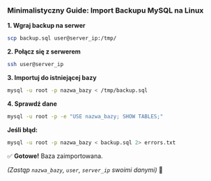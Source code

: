 ### **Minimalistyczny Guide: Import Backupu MySQL na Linux**  

**1. Wgraj backup na serwer**  
```bash  
scp backup.sql user@server_ip:/tmp/  
```  

**2. Połącz się z serwerem**  
```bash  
ssh user@server_ip  
```  

**3. Importuj do istniejącej bazy**  
```bash  
mysql -u root -p nazwa_bazy < /tmp/backup.sql  
```  

**4. Sprawdź dane**  
```bash  
mysql -u root -p -e "USE nazwa_bazy; SHOW TABLES;"  
```  

**Jeśli błąd:**  
```bash  
mysql -u root -p nazwa_bazy < backup.sql 2> errors.txt  
```  

✅ **Gotowe!** Baza zaimportowana.  

*(Zastąp `nazwa_bazy`, `user`, `server_ip` swoimi danymi)* 🚀